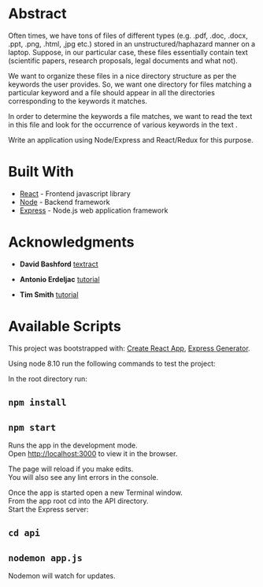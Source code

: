 # Abstract
Often times, we have tons of files of different types (e.g. .pdf, .doc, .docx, .ppt, .png, .html, ,jpg etc.) stored in an unstructured/haphazard manner on a laptop. Suppose, in our particular case, these files essentially contain text (scientific papers, research proposals, legal documents and what not).

We want to organize these files in a nice directory structure as per the keywords the user provides. So, we want one directory for files matching a particular keyword and a file should appear in all the directories corresponding to the keywords it matches. 

In order to determine the keywords a file matches, we want to read the text in this file and look for the occurrence of various keywords in the text .

Write an application using Node/Express and React/Redux for this purpose.

# Built With

- [React](https://reactjs.org/) - Frontend javascript library
- [Node](https://nodejs.org/en/) - Backend framework
- [Express](https://expressjs.com/) - Node.js web application framework

# Acknowledgments

- **David Bashford** [textract](https://www.npmjs.com/package/textract)

- **Antonio Erdeljac** [tutorial](https://medium.com/@_aerdeljac/file-upload-with-node-js-react-js-686e342ad7e7)

- **Tim Smith** [tutorial](https://dev.to/iam_timsmith/lets-build-a-search-bar-in-react-120j)

# Available Scripts

This project was bootstrapped with:
[Create React App](https://github.com/facebook/create-react-app),
[Express Generator](https://www.npmjs.com/package/express-generator).

Using node 8.10 run the following commands to test the project:

In the root directory run:

## `npm install`

## `npm start`

Runs the app in the development mode.<br>
Open <http://localhost:3000> to view it in the browser.

The page will reload if you make edits.<br>
You will also see any lint errors in the console.

Once the app is started open a new Terminal window.<br>
From the app root cd into the API directory.<br>
Start the Express server:<br>

## `cd api`

## `nodemon app.js`

Nodemon will watch for updates.
